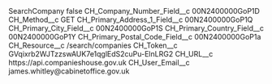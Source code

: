<?xml version="1.0" encoding="UTF-8"?>
<CustomMetadata xmlns="http://soap.sforce.com/2006/04/metadata" xmlns:xsi="http://www.w3.org/2001/XMLSchema-instance" xmlns:xsd="http://www.w3.org/2001/XMLSchema">
    <label>SearchCompany</label>
    <protected>false</protected>
    <values>
        <field>CH_Company_Number_Field__c</field>
        <value xsi:type="xsd:string">00N2400000GoP1D</value>
    </values>
    <values>
        <field>CH_Method__c</field>
        <value xsi:type="xsd:string">GET</value>
    </values>
    <values>
        <field>CH_Primary_Address_1_Field__c</field>
        <value xsi:type="xsd:string">00N2400000GoP1Q</value>
    </values>
    <values>
        <field>CH_Primary_City_Field__c</field>
        <value xsi:type="xsd:string">00N2400000GoP1S</value>
    </values>
    <values>
        <field>CH_Primary_Country_Field__c</field>
        <value xsi:type="xsd:string">00N2400000GoP1Y</value>
    </values>
    <values>
        <field>CH_Primary_Postal_Code_Field__c</field>
        <value xsi:type="xsd:string">00N2400000GoP1a</value>
    </values>
    <values>
        <field>CH_Resource__c</field>
        <value xsi:type="xsd:string">/search/companies</value>
    </values>
    <values>
        <field>CH_Token__c</field>
        <value xsi:type="xsd:string">GVqixrb2WJTzzswAUK7e1qglEdS2cuPu-ElnLRG2</value>
    </values>
    <values>
        <field>CH_URL__c</field>
        <value xsi:type="xsd:string">https://api.companieshouse.gov.uk</value>
    </values>
    <values>
        <field>CH_User_Email__c</field>
        <value xsi:type="xsd:string">james.whitley@cabinetoffice.gov.uk</value>
    </values>
</CustomMetadata>
